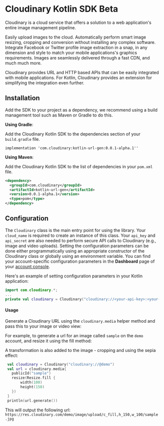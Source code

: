 # Cloudinary Kotlin SDK Beta

Cloudinary is a cloud service that offers a solution to a web application's entire image management pipeline.

Easily upload images to the cloud. Automatically perform smart image resizing, cropping and conversion without installing any complex software. Integrate Facebook or Twitter profile image extraction in a snap, in any dimension and style to match your mobile applications's graphics requirements. Images are seamlessly delivered through a fast CDN, and much much more.

Cloudinary provides URL and HTTP based APIs that can be easily integrated with mobile applications. For Kotlin, Cloudinary provides an extension for simplifying the integration even further.


## Installation

Add the SDK to your project as a dependency, we recommend using a build management tool such as Maven or Gradle to do this.

**Using Gradle**:

Add the Cloudinary Kotlin SDK to the dependencies section of your `build.gradle` file.

```
implementation 'com.cloudinary:kotlin-url-gen:0.0.1-alpha.1''
```

**Using Maven**:

Add the Cloudinary Kotlin SDK to the list of dependencies in your `pom.xml` file.
```xml
<dependency>
  <groupId>com.cloudinary</groupId>
  <artifactId>kotlin-url-gen</artifactId>
  <version>0.0.1-alpha.1</version>
  <type>pom</type>
</dependency>
```

## Configuration

The `Cloudinary` class is the main entry point for using the library. Your `cloud_name` is required to create an instance of this class. Your `api_key` and `api_secret` are also needed to perform secure API calls to Cloudinary (e.g., image and video uploads). Setting the configuration parameters can be done either programmatically using an appropriate constructor of the Cloudinary class or globally using an environment variable. You can find your account-specific configuration parameters in the **Dashboard** page of your [account console](https://cloudinary.com/console).

Here's an example of setting configuration parameters in your Kotlin application:

```kotlin
import com.cloudinary.*; 
...
private val cloudinary = Cloudinary("cloudinary://<your-api-key>:<your-api-secret>@<your-cloud-name>")
```

#### Usage

Generate a Cloudinary URL using the `cloudinary.media` helper method and pass this to your image or video view:

For example, to generate a url for an image called `sample` on the `demo` account, and resize it using the fill method:
 
A transformation is also added to the image - cropping and using the sepia effect:

```kotlin
 val cloudinary = Cloudinary("cloudinary://@demo")
 val url = cloudinary.media{ 
   publicId("sample")
   resize(Resize.fill {
       width(100)
       height(150)
   })
 }
 println(url.generate())
```

This will output the following url:
`https://res.cloudinary.com/demo/image/upload/c_fill,h_150,w_100/sample.jpg`
